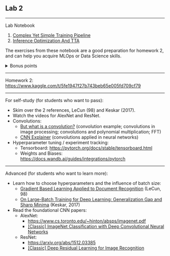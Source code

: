 ## Lab 2

***


Lab Notebook

1. [Complex Yet Simple Training Pipeline](https://github.com/Tensor-Reloaded/AI-Learning-Hub/blob/main/resources/advanced_pytorch/ComplexYetSimpleTrainingPipeline.ipynb)
2. [Inference Optimization And TTA](https://github.com/Tensor-Reloaded/AI-Learning-Hub/blob/main/resources/advanced_pytorch/InferenceOptimizationAndTTA.ipynb)

The exercises from these notebook are a good preparation for homework 2, and can help you acquire MLOps or Data Science skills.

<details><summary>Bonus points</summary>
You will get bonus points if you do all 4 exercises from "Complex Yet Simple Training Pipeline" and submit them until Lab 4.

You will get bonus points if you do all MLOps exercises from "Inference Optimization And TTA".
</details>

***

Homework 2: https://www.kaggle.com/t/5fe1947f27b743beb65e005fd709cf79

***

For self-study (for students who want to pass):
* Skim over the 2 references, LeCun (98) and Keskar (2017).
* Watch the videos for AlexNet and ResNet.
* Convolutions:
  * [But what is a convolution?](https://www.youtube.com/watch?v=KuXjwB4LzSA) (convolution example; convolutions in image processing; convolutions and polynomial multiplication; FFT)
  * [CNN Explainer](https://poloclub.github.io/cnn-explainer/) (convolutions applied in neural networks)
* Hyperparameter tuning / experiment tracking:
  * Tensorboard: https://pytorch.org/docs/stable/tensorboard.html
  * Weights and Biases: https://docs.wandb.ai/guides/integrations/pytorch

***


Advanced (for students who want to learn more):
* Learn how to choose hyperparameters and the influence of batch size:
  * [Gradient Based Learning Applied to Document Recognition](http://vision.stanford.edu/cs598_spring07/papers/Lecun98.pdf) (LeCun, 98)
  * [On Large-Batch Training for Deep Learning: Generalization Gap and Sharp Minima](https://arxiv.org/abs/1609.04836) (Keskar, 2017)
* Read the foundational CNN papers:
  * AlexNet:
     - https://www.cs.toronto.edu/~hinton/absps/imagenet.pdf
     - [[Classic] ImageNet Classification with Deep Convolutional Neural Networks](https://youtu.be/Nq3auVtvd9Q)
  * ResNet:
     - https://arxiv.org/abs/1512.03385
     - [[Classic] Deep Residual Learning for Image Recognition](https://www.youtube.com/watch?v=GWt6Fu05voI)
